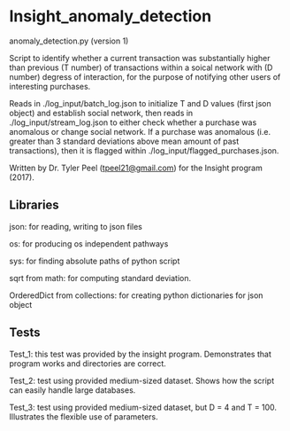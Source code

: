 # Insight_anomaly_detection

anomaly_detection.py (version 1)

Script to identify whether a current transaction was substantially higher than previous (T number) of transactions 
within a soical network with (D number) degress of interaction, for the purpose of notifying other users of interesting purchases.

Reads in ./log_input/batch_log.json to initialize T and D values (first json object) and establish social network, then reads in 
./log_input/stream_log.json to either check whether a purchase was anomalous or change social network. If a purchase was anomalous (i.e. greater than 3 standard deviations above mean amount of past transactions), then it is flagged within ./log_input/flagged_purchases.json.

Written by Dr. Tyler Peel (tpeel21@gmail.com) for the Insight program (2017).

## Libraries

json: for reading, writing to json files

os: for producing os independent pathways

sys: for finding absolute paths of python script

sqrt from math: for computing standard deviation.

OrderedDict from collections: for creating python dictionaries for json object

## Tests

Test_1: this test was provided by the insight program. Demonstrates that program works and directories are correct.

Test_2: test using provided medium-sized dataset. Shows how the script can easily handle large databases.

Test_3: test using provided medium-sized dataset, but D = 4 and T = 100. Illustrates the flexible use of parameters. 
